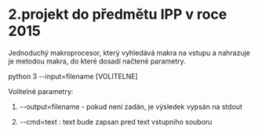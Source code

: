 # 2.projekt do předmětu IPP v roce 2015

Jednoduchý makroprocesor, který vyhledává makra na vstupu a nahrazuje je metodou makra, do které dosadí načtené parametry.

python 3 --input=filename [VOLITELNE]

Volitelné parametry:

1) --output=filename - pokud není zadán, je výsledek vypsán na stdout

2) --cmd=text : text bude zapsan pred text vstupniho souboru